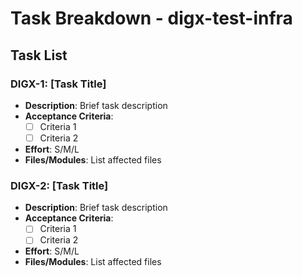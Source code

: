 # Task Breakdown - digx-test-infra

## Task List

### DIGX-1: [Task Title]
- **Description**: Brief task description
- **Acceptance Criteria**: 
  - [ ] Criteria 1
  - [ ] Criteria 2
- **Effort**: S/M/L
- **Files/Modules**: List affected files

### DIGX-2: [Task Title]
- **Description**: Brief task description
- **Acceptance Criteria**: 
  - [ ] Criteria 1
  - [ ] Criteria 2
- **Effort**: S/M/L
- **Files/Modules**: List affected files